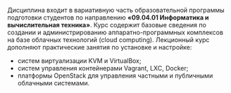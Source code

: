 Дисциплина входит в вариативную часть образовательной программы подготовки студентов по направлению **«09.04.01 Информатика и вычислительная техника»**. 
Курс содержит базовые сведения по создании и администрированию аппаратно-программных комплексов на базе облачных технологий (cloud computing).
Лекционный курс дополняют практические занятия по установке и настройке:

- систем виртуализации KVM и VirtualBox;
- систем управления контейнерами Vagrant, LXC, Docker;
- платформы OpenStack для управления частными и публичными облачными системами.
